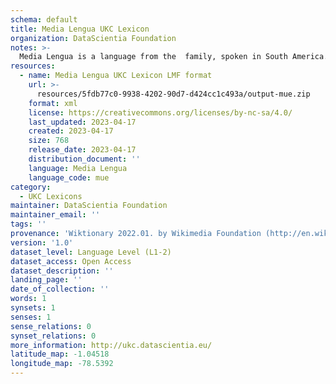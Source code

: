 ```yaml
---
schema: default
title: Media Lengua UKC Lexicon
organization: DataScientia Foundation
notes: >-
  Media Lengua is a language from the  family, spoken in South America. The UKC Lexicon of Media Lengua is represented as a lexico-semantic network. It consists of words, word senses, synsets, as well as sense-level and synset-level relationships.
resources:
  - name: Media Lengua UKC Lexicon LMF format
    url: >-
      resources/5fdb77c0-9938-4202-90d7-d424cc1c493a/output-mue.zip
    format: xml
    license: https://creativecommons.org/licenses/by-nc-sa/4.0/
    last_updated: 2023-04-17
    created: 2023-04-17
    size: 768
    release_date: 2023-04-17
    distribution_document: ''
    language: Media Lengua
    language_code: mue
category:
  - UKC Lexicons
maintainer: DataScientia Foundation
maintainer_email: ''
tags: ''
provenance: 'Wiktionary 2022.01. by Wikimedia Foundation (http://en.wiktionary.org); Princeton WordNet 2.1 by Princeton University (https://wordnet.princeton.edu)'
version: '1.0'
dataset_level: Language Level (L1-2)
dataset_access: Open Access
dataset_description: ''
landing_page: ''
date_of_collection: ''
words: 1
synsets: 1
senses: 1
sense_relations: 0
synset_relations: 0
more_information: http://ukc.datascientia.eu/
latitude_map: -1.04518
longitude_map: -78.5392
---
```

